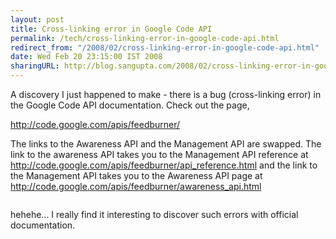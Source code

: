 ```yaml
---
layout: post
title: Cross-linking error in Google Code API
permalink: /tech/cross-linking-error-in-google-code-api.html
redirect_from: "/2008/02/cross-linking-error-in-google-code-api.html"
date: Wed Feb 20 23:15:00 IST 2008
sharingURL: http://blog.sangupta.com/2008/02/cross-linking-error-in-google-code-api.html
---
```


A discovery I just happened to make - there is a bug (cross-linking error) in 
the Google Code API documentation. Check out the page,

<a href="http://code.google.com/apis/feedburner/">http://code.google.com/apis/feedburner/</a>

The links to the Awareness API and the Management API are swapped. The link to the 
awareness API takes you to the Management API reference at 
<a href="http://code.google.com/apis/feedburner/api_reference.html">http://code.google.com/apis/feedburner/api_reference.html</a> 
and the link to the Management API takes you to the Awareness API page at 
<a href="http://code.google.com/apis/feedburner/awareness_api.html">http://code.google.com/apis/feedburner/awareness_api.html</a>

<div align="center">
    <a onblur="try {parent.deselectBloggerImageGracefully();} catch(e) {}" href="http://2.bp.blogspot.com/_Igofzvi0TDM/R7xpMkl9YQI/AAAAAAAACrY/KGo5WiMLj4M/s1600-h/googleCodeAPIFeedBurnerLinkBug.JPG"><img style="margin: 0px auto 10px; display: block; text-align: center; cursor: pointer;" src="http://2.bp.blogspot.com/_Igofzvi0TDM/R7xpMkl9YQI/AAAAAAAACrY/KGo5WiMLj4M/s400/googleCodeAPIFeedBurnerLinkBug.JPG" alt="" id="BLOGGER_PHOTO_ID_5169122137016721666" border="0"></a>
</div>

hehehe... I really find it interesting to discover such errors with official documentation.
